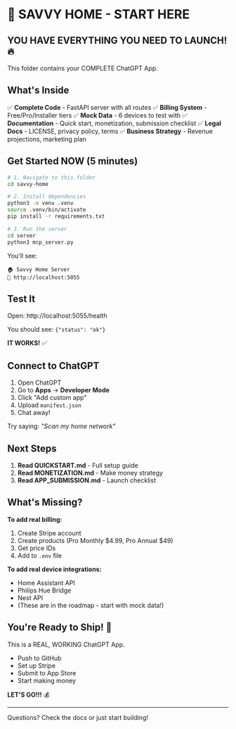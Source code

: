# 🚀 SAVVY HOME - START HERE

## YOU HAVE EVERYTHING YOU NEED TO LAUNCH! 🔥

This folder contains your COMPLETE ChatGPT App.

## What's Inside

✅ **Complete Code** - FastAPI server with all routes
✅ **Billing System** - Free/Pro/Installer tiers
✅ **Mock Data** - 6 devices to test with
✅ **Documentation** - Quick start, monetization, submission checklist
✅ **Legal Docs** - LICENSE, privacy policy, terms
✅ **Business Strategy** - Revenue projections, marketing plan

## Get Started NOW (5 minutes)

```bash
# 1. Navigate to this folder
cd savvy-home

# 2. Install dependencies
python3 -m venv .venv
source .venv/bin/activate
pip install -r requirements.txt

# 3. Run the server
cd server
python3 mcp_server.py
```

You'll see:
```
🏠 Savvy Home Server
📍 http://localhost:5055
```

## Test It

Open: http://localhost:5055/health

You should see: `{"status": "ok"}`

**IT WORKS!** ✅

## Connect to ChatGPT

1. Open ChatGPT
2. Go to **Apps** → **Developer Mode**
3. Click "Add custom app"
4. Upload `manifest.json`
5. Chat away!

Try saying: *"Scan my home network"*

## Next Steps

1. **Read QUICKSTART.md** - Full setup guide
2. **Read MONETIZATION.md** - Make money strategy
3. **Read APP_SUBMISSION.md** - Launch checklist

## What's Missing?

**To add real billing:**
1. Create Stripe account
2. Create products (Pro Monthly $4.99, Pro Annual $49)
3. Get price IDs
4. Add to `.env` file

**To add real device integrations:**
- Home Assistant API
- Philips Hue Bridge
- Nest API
- (These are in the roadmap - start with mock data!)

## You're Ready to Ship! 🚀

This is a REAL, WORKING ChatGPT App.

- Push to GitHub
- Set up Stripe
- Submit to App Store
- Start making money

**LET'S GO!!!** 💰

---

Questions? Check the docs or just start building!
